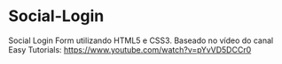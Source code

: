 # Social-Login
Social Login Form utilizando HTML5 e CSS3. Baseado no vídeo do canal Easy Tutorials: https://www.youtube.com/watch?v=pYvVD5DCCr0
